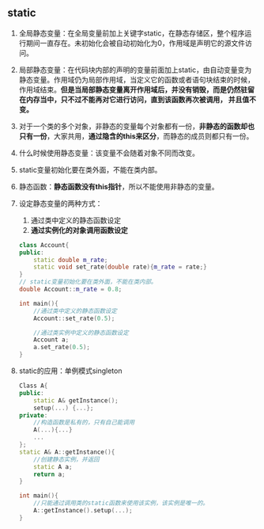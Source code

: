 ## static

1. 全局静态变量：在全局变量前加上关键字static，在静态存储区，整个程序运行期间⼀直存在。未初始化会被自动初始化为0，作用域是声明它的源文件访问。

2. 局部静态变量：在代码块内部的声明的变量前面加上static，由自动变量变为静态变量。作用域仍为局部作用域，当定义它的函数或者语句块结束的时候，作用域结束。**但是当局部静态变量离开作用域后，并没有销毁，而是仍然驻留在内存当中，只不过不能再对它进行访问，直到该函数再次被调用， 并且值不变。**

3. 对于一个类的多个对象，非静态的变量每个对象都有一份，**非静态的函数却也只有一份**，大家共用，**通过隐含的this来区分**，而静态的成员则都只有一份。

4. 什么时候使用静态变量：该变量不会随着对象不同而改变。

5. static变量初始化要在类外面，不能在类内部。

6. 静态函数：**静态函数没有this指针**，所以不能使用非静态的变量。

7. 设定静态变量的两种方式：
   
   1. 通过类中定义的静态函数设定
   2. **通过实例化的对象调用函数设定**
   
   ```c++
   class Account{
   public:
       static double m_rate;
       static void set_rate(double rate){m_rate = rate;}
   }
   // static变量初始化要在类外面，不能在类内部。
   double Account::m_rate = 0.8;
   
   int main(){
       //通过类中定义的静态函数设定
       Account::set_rate(0.5);
   
       //通过类实例中定义的静态函数设定
       Account a;
       a.set_rate(0.5);
   }
   ```

8. static的应用：单例模式singleton
   
   ```c++
   Class A{
   public:
       static A& getInstance();
       setup(...) {...};
   private:
       //构造函数是私有的，只有自己能调用
       A(...){...}
       ...
   };
   static A& A::getInstance(){
       //创建静态实例，并返回
       static A a;
       return a;
   }
   
   int main(){
       //只能通过调用类的static函数来使用该实例，该实例是唯一的。
       A::getInstance().setup(...);
   }
   ```
